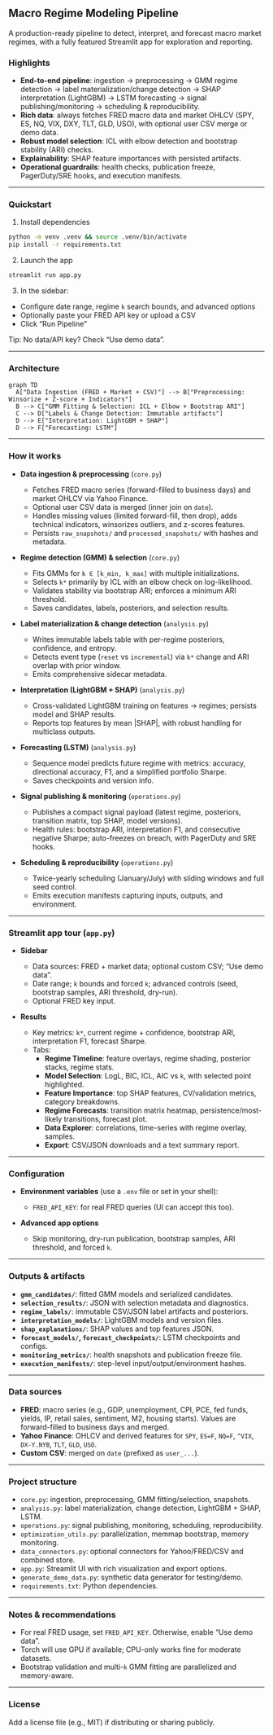 ## Macro Regime Modeling Pipeline

A production-ready pipeline to detect, interpret, and forecast macro market regimes, with a fully featured Streamlit app for exploration and reporting.

### Highlights
- **End-to-end pipeline**: ingestion → preprocessing → GMM regime detection → label materialization/change detection → SHAP interpretation (LightGBM) → LSTM forecasting → signal publishing/monitoring → scheduling & reproducibility.
- **Rich data**: always fetches FRED macro data and market OHLCV (SPY, ES, NQ, VIX, DXY, TLT, GLD, USO), with optional user CSV merge or demo data.
- **Robust model selection**: ICL with elbow detection and bootstrap stability (ARI) checks.
- **Explainability**: SHAP feature importances with persisted artifacts.
- **Operational guardrails**: health checks, publication freeze, PagerDuty/SRE hooks, and execution manifests.

---

### Quickstart
1) Install dependencies
```bash
python -m venv .venv && source .venv/bin/activate
pip install -r requirements.txt
```

2) Launch the app
```bash
streamlit run app.py
```

3) In the sidebar:
- Configure date range, regime `k` search bounds, and advanced options
- Optionally paste your FRED API key or upload a CSV
- Click “Run Pipeline”

Tip: No data/API key? Check “Use demo data”.

---

### Architecture
```mermaid
graph TD
  A["Data Ingestion (FRED + Market + CSV)"] --> B["Preprocessing: Winsorize + Z-score + Indicators"]
  B --> C["GMM Fitting & Selection: ICL + Elbow + Bootstrap ARI"]
  C --> D["Labels & Change Detection: Immutable artifacts"]
  D --> E["Interpretation: LightGBM + SHAP"]
  D --> F["Forecasting: LSTM"]
```

---

### How it works
- **Data ingestion & preprocessing** (`core.py`)
  - Fetches FRED macro series (forward-filled to business days) and market OHLCV via Yahoo Finance.
  - Optional user CSV data is merged (inner join on `date`).
  - Handles missing values (limited forward-fill, then drop), adds technical indicators, winsorizes outliers, and z-scores features.
  - Persists `raw_snapshots/` and `processed_snapshots/` with hashes and metadata.

- **Regime detection (GMM) & selection** (`core.py`)
  - Fits GMMs for `k ∈ [k_min, k_max]` with multiple initializations.
  - Selects `k*` primarily by ICL with an elbow check on log-likelihood.
  - Validates stability via bootstrap ARI; enforces a minimum ARI threshold.
  - Saves candidates, labels, posteriors, and selection results.

- **Label materialization & change detection** (`analysis.py`)
  - Writes immutable labels table with per-regime posteriors, confidence, and entropy.
  - Detects event type (`reset` vs `incremental`) via `k*` change and ARI overlap with prior window.
  - Emits comprehensive sidecar metadata.

- **Interpretation (LightGBM + SHAP)** (`analysis.py`)
  - Cross-validated LightGBM training on features → regimes; persists model and SHAP results.
  - Reports top features by mean |SHAP|, with robust handling for multiclass outputs.

- **Forecasting (LSTM)** (`analysis.py`)
  - Sequence model predicts future regime with metrics: accuracy, directional accuracy, F1, and a simplified portfolio Sharpe.
  - Saves checkpoints and version info.

- **Signal publishing & monitoring** (`operations.py`)
  - Publishes a compact signal payload (latest regime, posteriors, transition matrix, top SHAP, model versions).
  - Health rules: bootstrap ARI, interpretation F1, and consecutive negative Sharpe; auto-freezes on breach, with PagerDuty and SRE hooks.

- **Scheduling & reproducibility** (`operations.py`)
  - Twice-yearly scheduling (January/July) with sliding windows and full seed control.
  - Emits execution manifests capturing inputs, outputs, and environment.

---

### Streamlit app tour (`app.py`)
- **Sidebar**
  - Data sources: FRED + market data; optional custom CSV; “Use demo data”.
  - Date range; `k` bounds and forced `k`; advanced controls (seed, bootstrap samples, ARI threshold, dry-run).
  - Optional FRED key input.

- **Results**
  - Key metrics: `k*`, current regime + confidence, bootstrap ARI, interpretation F1, forecast Sharpe.
  - Tabs:
    - **Regime Timeline**: feature overlays, regime shading, posterior stacks, regime stats.
    - **Model Selection**: LogL, BIC, ICL, AIC vs `k`, with selected point highlighted.
    - **Feature Importance**: top SHAP features, CV/validation metrics, category breakdowns.
    - **Regime Forecasts**: transition matrix heatmap, persistence/most-likely transitions, forecast plot.
    - **Data Explorer**: correlations, time-series with regime overlay, samples.
    - **Export**: CSV/JSON downloads and a text summary report.

---

### Configuration
- **Environment variables** (use a `.env` file or set in your shell):
  - `FRED_API_KEY`: for real FRED queries (UI can accept this too).


- **Advanced app options**
  - Skip monitoring, dry-run publication, bootstrap samples, ARI threshold, and forced `k`.

---

### Outputs & artifacts
- **`gmm_candidates/`**: fitted GMM models and serialized candidates.
- **`selection_results/`**: JSON with selection metadata and diagnostics.
- **`regime_labels/`**: immutable CSV/JSON label artifacts and posteriors.
- **`interpretation_models/`**: LightGBM models and version files.
- **`shap_explanations/`**: SHAP values and top features JSON.
- **`forecast_models/`, `forecast_checkpoints/`**: LSTM checkpoints and configs.
- **`monitoring_metrics/`**: health snapshots and publication freeze file.
- **`execution_manifests/`**: step-level input/output/environment hashes.

---

### Data sources
- **FRED**: macro series (e.g., GDP, unemployment, CPI, PCE, fed funds, yields, IP, retail sales, sentiment, M2, housing starts). Values are forward-filled to business days and merged.
- **Yahoo Finance**: OHLCV and derived features for `SPY`, `ES=F`, `NQ=F`, `^VIX`, `DX-Y.NYB`, `TLT`, `GLD`, `USO`.
- **Custom CSV**: merged on `date` (prefixed as `user_...`).

---

### Project structure
- `core.py`: ingestion, preprocessing, GMM fitting/selection, snapshots.
- `analysis.py`: label materialization, change detection, LightGBM + SHAP, LSTM.
- `operations.py`: signal publishing, monitoring, scheduling, reproducibility.
- `optimization_utils.py`: parallelization, memmap bootstrap, memory monitoring.
- `data_connectors.py`: optional connectors for Yahoo/FRED/CSV and combined store.
- `app.py`: Streamlit UI with rich visualization and export options.
- `generate_demo_data.py`: synthetic data generator for testing/demo.
- `requirements.txt`: Python dependencies.

---

### Notes & recommendations
- For real FRED usage, set `FRED_API_KEY`. Otherwise, enable “Use demo data”.
- Torch will use GPU if available; CPU-only works fine for moderate datasets.
- Bootstrap validation and multi-`k` GMM fitting are parallelized and memory-aware.

---

### License
Add a license file (e.g., MIT) if distributing or sharing publicly.


